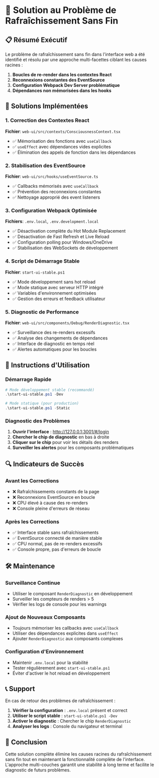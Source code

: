 # 🔄 Solution au Problème de Rafraîchissement Sans Fin

## 📋 Résumé Exécutif

Le problème de rafraîchissement sans fin dans l'interface web a été identifié et résolu par une approche multi-facettes ciblant les causes racines :

1. **Boucles de re-render dans les contextes React**
2. **Reconnexions constantes des EventSource**
3. **Configuration Webpack Dev Server problématique**
4. **Dépendances non mémorisées dans les hooks**

## 🎯 Solutions Implémentées

### 1. Correction des Contextes React

**Fichier**: `web-ui/src/contexts/ConsciousnessContext.tsx`
- ✅ Mémorisation des fonctions avec `useCallback`
- ✅ `useEffect` avec dépendances vides explicites
- ✅ Élimination des appels de fonction dans les dépendances

### 2. Stabilisation des EventSource

**Fichier**: `web-ui/src/hooks/useEventSource.ts`
- ✅ Callbacks mémorisés avec `useCallback`
- ✅ Prévention des reconnexions constantes
- ✅ Nettoyage approprié des event listeners

### 3. Configuration Webpack Optimisée

**Fichiers**: `.env.local`, `.env.development.local`
- ✅ Désactivation complète du Hot Module Replacement
- ✅ Désactivation de Fast Refresh et Live Reload
- ✅ Configuration polling pour Windows/OneDrive
- ✅ Stabilisation des WebSockets de développement

### 4. Script de Démarrage Stable

**Fichier**: `start-ui-stable.ps1`
- ✅ Mode développement sans hot reload
- ✅ Mode statique avec serveur HTTP intégré
- ✅ Variables d'environnement optimisées
- ✅ Gestion des erreurs et feedback utilisateur

### 5. Diagnostic de Performance

**Fichier**: `web-ui/src/components/Debug/RenderDiagnostic.tsx`
- ✅ Surveillance des re-renders excessifs
- ✅ Analyse des changements de dépendances
- ✅ Interface de diagnostic en temps réel
- ✅ Alertes automatiques pour les boucles

## 🚀 Instructions d'Utilisation

### Démarrage Rapide

```powershell
# Mode développement stable (recommandé)
.\start-ui-stable.ps1 -Dev

# Mode statique (pour production)
.\start-ui-stable.ps1 -Static
```

### Diagnostic des Problèmes

1. **Ouvrir l'interface** : http://127.0.0.1:3001/#/login
2. **Chercher le chip de diagnostic** en bas à droite
3. **Cliquer sur le chip** pour voir les détails des renders
4. **Surveiller les alertes** pour les composants problématiques

## 🔍 Indicateurs de Succès

### Avant les Corrections
- ❌ Rafraîchissements constants de la page
- ❌ Reconnexions EventSource en boucle
- ❌ CPU élevé à cause des re-renders
- ❌ Console pleine d'erreurs de réseau

### Après les Corrections
- ✅ Interface stable sans rafraîchissements
- ✅ EventSource connecté de manière stable
- ✅ CPU normal, pas de re-renders excessifs
- ✅ Console propre, pas d'erreurs de boucle

## 🛠️ Maintenance

### Surveillance Continue
- Utiliser le composant `RenderDiagnostic` en développement
- Surveiller les compteurs de renders > 5
- Vérifier les logs de console pour les warnings

### Ajout de Nouveaux Composants
- Toujours mémoriser les callbacks avec `useCallback`
- Utiliser des dépendances explicites dans `useEffect`
- Ajouter `RenderDiagnostic` aux composants complexes

### Configuration d'Environnement
- Maintenir `.env.local` pour la stabilité
- Tester régulièrement avec `start-ui-stable.ps1`
- Éviter d'activer le hot reload en développement

## 📞 Support

En cas de retour des problèmes de rafraîchissement :

1. **Vérifier la configuration** : `.env.local` présent et correct
2. **Utiliser le script stable** : `start-ui-stable.ps1 -Dev`
3. **Activer le diagnostic** : Chercher le chip `RenderDiagnostic`
4. **Analyser les logs** : Console du navigateur et terminal

## 🎉 Conclusion

Cette solution complète élimine les causes racines du rafraîchissement sans fin tout en maintenant la fonctionnalité complète de l'interface. L'approche multi-couches garantit une stabilité à long terme et facilite le diagnostic de futurs problèmes.
